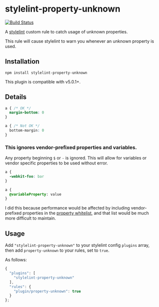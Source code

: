 # stylelint-property-unknown

[![Build Status](https://travis-ci.org/timothyneiljohnson/stylelint-property-unknown.svg)](https://travis-ci.org/timothyneiljohnson/stylelint-property-unknown)

A [stylelint](https://github.com/stylelint/stylelint) custom rule to catch usage of unknown properties.

This rule will cause stylelint to warn you whenever an unknown property is used.

## Installation

```
npm install stylelint-property-unknown
```

This plugin is compatible with v5.0.1+.

## Details

```css
a { /* OK */
  margin-bottom: 0
}

a { /* Not OK */
  bottom-margin: 0
}
```

### This ignores vendor-prefixed properties and variables.

Any property beginning `$` or `-` is ignored. This will allow for variables or vendor specific properties to be used without error.

```css
a {
  -webkit-foo: bar
}

a {
  @variableProperty: value
}
```

I did this because performance would be affected by including vendor-prefixed properties in the [property whitelist](#), and that list would be much more difficult to maintain.

## Usage

Add `"stylelint-property-unknown"` to your stylelint config `plugins` array, then add `property-unknown` to your rules, set to `true`.

As follows:

```js
{
  "plugins": [
    "stylelint-property-unknown"
  ],
  "rules": {
    "plugin/property-unknown": true
  }
};
```
